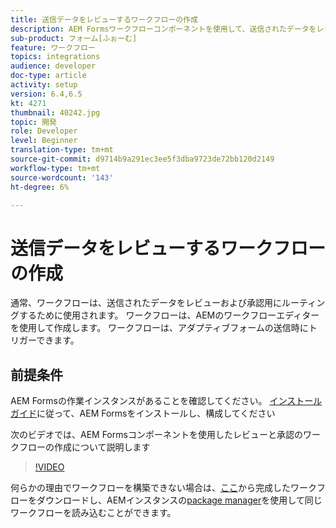 ```yaml
---
title: 送信データをレビューするワークフローの作成
description: AEM Formsワークフローコンポーネントを使用して、送信されたデータをレビューするAEMワークフローモデルを作成します。
sub-product: フォーム[ふぉーむ]
feature: ワークフロー
topics: integrations
audience: developer
doc-type: article
activity: setup
version: 6.4,6.5
kt: 4271
thumbnail: 40242.jpg
topic: 開発
role: Developer
level: Beginner
translation-type: tm+mt
source-git-commit: d9714b9a291ec3ee5f3dba9723de72bb120d2149
workflow-type: tm+mt
source-wordcount: '143'
ht-degree: 6%

---
```



# 送信データをレビューするワークフローの作成

通常、ワークフローは、送信されたデータをレビューおよび承認用にルーティングするために使用されます。 ワークフローは、AEMのワークフローエディターを使用して作成します。 ワークフローは、アダプティブフォームの送信時にトリガーできます。

## 前提条件

AEM Formsの作業インスタンスがあることを確認してください。 [インストールガイド](https://docs.adobe.com/content/help/en/experience-manager-65/forms/install-aem-forms/osgi-installation/installing-configuring-aem-forms-osgi.html)に従って、AEM Formsをインストールし、構成してください

次のビデオでは、AEM Formsコンポーネントを使用したレビューと承認のワークフローの作成について説明します
>[!VIDEO](https://video.tv.adobe.com/v/40242/?quality=9&learn=on)


何らかの理由でワークフローを構築できない場合は、[ここ](assets/review-submitted-data-workflow.zip)から完成したワークフローをダウンロードし、AEMインスタンスの[package manager](http://localhost:4502/crx/packmgr/index.jsp)を使用して同じワークフローを読み込むことができます。



